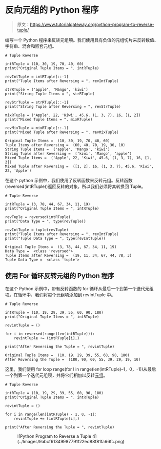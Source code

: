 # 反向元组的 Python 程序

> 原文：<https://www.tutorialgateway.org/python-program-to-reverse-tuple/>

编写一个 Python 程序来反转元组项。我们使用具有负值的元组切片来反转数值、字符串、混合和嵌套元组。

```
# Tuple Reverse

intRTuple = (10, 30, 19, 70, 40, 60)
print("Original Tuple Items = ", intRTuple)

revIntTuple = intRTuple[::-1]
print("Tuple Items after Reversing = ", revIntTuple)

strRTuple = ('apple', 'Mango', 'kiwi')
print("String Tuple Items = ", strRTuple)

revStrTuple = strRTuple[::-1]
print("String Tuple after Reversing = ", revStrTuple)

mixRTuple = ('Apple', 22, 'Kiwi', 45.6, (1, 3, 7), 16, [1, 2])
print("Mixed Tuple Items = ", mixRTuple)

revMixTuple = mixRTuple[::-1]
print("Mixed Tuple after Reversing = ", revMixTuple)
```

```
Original Tuple Items =  (10, 30, 19, 70, 40, 60)
Tuple Items after Reversing =  (60, 40, 70, 19, 30, 10)
String Tuple Items =  ('apple', 'Mango', 'kiwi')
String Tuple after Reversing =  ('kiwi', 'Mango', 'apple')
Mixed Tuple Items =  ('Apple', 22, 'Kiwi', 45.6, (1, 3, 7), 16, [1, 2])
Mixed Tuple after Reversing =  ([1, 2], 16, (1, 3, 7), 45.6, 'Kiwi', 22, 'Apple')
```

在这个 python 示例中，我们使用了反转函数来反转元组。反转函数(reversed(intRTuple))返回反转的对象，所以我们必须将其转换回 Tuple。

```
# Tuple Reverse

intRTuple = (3, 78, 44, 67, 34, 11, 19)
print("Original Tuple Items = ", intRTuple)

revTuple = reversed(intRTuple)
print("Data Type = ", type(revTuple))

revIntTuple = tuple(revTuple)
print("Tuple Items after Reversing = ", revIntTuple)
print("Tuple Data Type = ", type(revIntTuple))
```

```
Original Tuple Items =  (3, 78, 44, 67, 34, 11, 19)
Data Type =  <class 'reversed'>
Tuple Items after Reversing =  (19, 11, 34, 67, 44, 78, 3)
Tuple Data Type =  <class 'tuple'>
```

## 使用 For 循环反转元组的 Python 程序

在这个 Python 示例中，带有反转函数的 for 循环从最后一个到第一个迭代元组项。在循环中，我们将每个元组项添加到 revIntTuple 中。

```
# Tuple Reverse

intRTuple = (10, 19, 29, 39, 55, 60, 90, 180)
print("Original Tuple Items = ", intRTuple)

revintTuple = ()

for i in reversed(range(len(intRTuple))):
    revintTuple += (intRTuple[i],)

print("After Reversing the Tuple = ", revintTuple)
```

```
Original Tuple Items =  (10, 19, 29, 39, 55, 60, 90, 180)
After Reversing the Tuple =  (180, 90, 60, 55, 39, 29, 19, 10)
```

这里，我们使用 for loop range(for I in range(len(intRTuple)–1，0，-1))从最后一个到第一个迭代元组项，并将它们相加以反转[元组](https://www.tutorialgateway.org/python-tuple/)。

```
# Tuple Reverse

intRTuple = (10, 19, 29, 39, 55, 60, 90, 180)
print("Original Tuple Items = ", intRTuple)

revintTuple = ()

for i in range(len(intRTuple) - 1, 0, -1):
    revintTuple += (intRTuple[i],)

print("After Reversing the Tuple = ", revintTuple)
```

<figure class="wp-block-image size-large">![Python Program to Reverse a Tuple 4](../Images/9abcf61349987791f22ed88f81fa66fc.png)</figure>